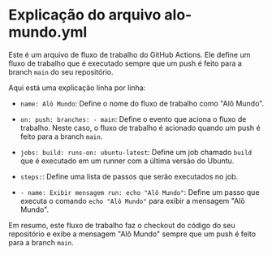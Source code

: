 # Explicação do arquivo alo-mundo.yml

Este é um arquivo de fluxo de trabalho do GitHub Actions. Ele define um fluxo de trabalho que é executado sempre que um push é feito para a branch `main` do seu repositório.

Aqui está uma explicação linha por linha:

- `name: Alô Mundo`: Define o nome do fluxo de trabalho como "Alô Mundo".

- `on: push: branches: - main`: Define o evento que aciona o fluxo de trabalho. Neste caso, o fluxo de trabalho é acionado quando um push é feito para a branch `main`.

- `jobs: build: runs-on: ubuntu-latest`: Define um job chamado `build` que é executado em um runner com a última versão do Ubuntu.

- `steps:`: Define uma lista de passos que serão executados no job.

- `- name: Exibir mensagem run: echo "Alô Mundo"`: Define um passo que executa o comando `echo "Alô Mundo"` para exibir a mensagem "Alô Mundo".

Em resumo, este fluxo de trabalho faz o checkout do código do seu repositório e exibe a mensagem "Alô Mundo" sempre que um push é feito para a branch `main`.